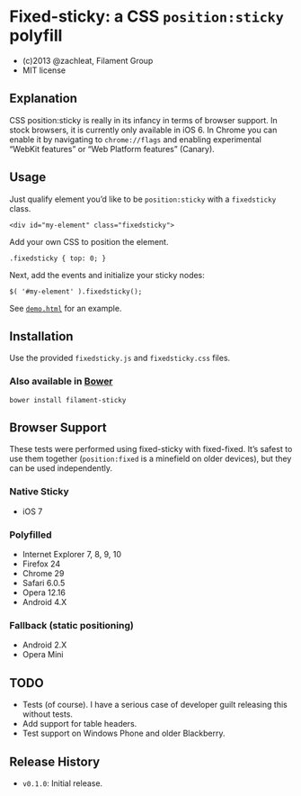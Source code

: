 # Fixed-sticky: a CSS `position:sticky` polyfill

- (c)2013 @zachleat, Filament Group
- MIT license

## Explanation

CSS position:sticky is really in its infancy in terms of browser support. In stock browsers, it is currently only available in iOS 6. In Chrome you can enable it by navigating to `chrome://flags` and enabling experimental “WebKit features” or “Web Platform features” (Canary).

## Usage

Just qualify element you’d like to be `position:sticky` with a `fixedsticky` class.

    <div id="my-element" class="fixedsticky">

Add your own CSS to position the element.

    .fixedsticky { top: 0; }

Next, add the events and initialize your sticky nodes:

    $( '#my-element' ).fixedsticky();

See [`demo.html`](http://filamentgroup.github.com/fixed-sticky/demo.html) for an example.

## Installation

Use the provided `fixedsticky.js` and `fixedsticky.css` files.

### Also available in [Bower](http://bower.io/)

    bower install filament-sticky

## Browser Support

These tests were performed using fixed-sticky with fixed-fixed. It’s safest to use them together (`position:fixed` is a minefield on older devices), but they can be used independently.

### Native Sticky

* iOS 7

### Polyfilled

* Internet Explorer 7, 8, 9, 10
* Firefox 24
* Chrome 29
* Safari 6.0.5
* Opera 12.16
* Android 4.X

### Fallback (static positioning)

* Android 2.X
* Opera Mini

## TODO

* Tests (of course). I have a serious case of developer guilt releasing this without tests.
* Add support for table headers.
* Test support on Windows Phone and older Blackberry.

## Release History

* `v0.1.0`: Initial release.